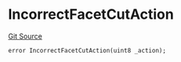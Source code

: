 # IncorrectFacetCutAction
[Git Source](https://github.com/thrackle-io/tron/blob/bb9fb29098b7e62d948f810420d516cd6ca78012/src/client/token/handler/diamond/HandlerDiamondLib.sol)


```solidity
error IncorrectFacetCutAction(uint8 _action);
```

